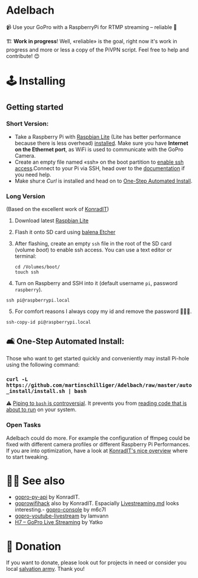 # Adelbach

📹 Use your GoPro with a RaspberryPi for RTMP streaming – reliable 🧲

🏗️ **Work in progress**! Well, «reliable» is the goal, right now it's work in progress and more or less a copy of the PiVPN script. Feel free to help and contribute! 😊

# 🕹️ Installing

## Getting started

### Short Version:

- Take a Raspberry Pi with [Raspbian Lite](https://www.raspberrypi.org/downloads/raspbian/) (Lite has better performance because there is less overhead) [installed](https://www.raspberrypi.org/documentation/installation/installing-images/README.md). Make sure you have **Internet on the Ethernet port**, as WiFi is used to communicate with the GoPro Camera.
- Create an empty file named «ssh» on the boot partition to [enable ssh access](https://www.raspberrypi.org/documentation/remote-access/ssh/README.md).Connect to your Pi via SSH, head over to the [documentation](https://www.raspberrypi.org/documentation/remote-access/ssh/unix.md) if you need help.
- Make shur:e _Curl_ is installed and head on to [One-Step Automated Install](https://github.com/martinschilliger/Adelbach#-one-step-automated-install).

### Long Version

(Based on the excellent work of [KonradIT](https://github.com/KonradIT/goprowifihack/blob/master/Bluetooth/Platforms/RaspberryPi.md#how-to))

1. Download latest [Raspbian Lite](https://www.raspberrypi.org/downloads/raspbian/)

2. Flash it onto SD card using [balena Etcher](https://www.balena.io/etcher/)

3. After flashing, create an empty `ssh` file in the root of the SD card (volume _boot_) to enable ssh access. You can use a text editor or terminal:

   ```shell
   cd /Volumes/boot/
   touch ssh
   ```

4. Turn on Raspberry and SSH into it (default username `pi`, password `raspberry`).

```shell
ssh pi@raspberrypi.local
```

5. For comfort reasons I always copy my id and remove the password 🤷🏻‍♂️.

```shell
ssh-copy-id pi@raspberrypi.local
```

## 🛋 One-Step Automated Install:

Those who want to get started quickly and conveniently may install Pi-hole using the following command:

### `curl -L https://github.com/martinschilliger/Adelbach/raw/master/auto_install/install.sh | bash`

⚠️ [Piping to `bash` is controversial](https://pi-hole.net/2016/07/25/curling-and-piping-to-bash). It prevents you from [reading code that is about to run](https://github.com/martinschilliger/Adelbach/tree/master/auto_install/install.sh) on your system.

### Open Tasks

Adelbach could do more. For example the configuration of ffmpeg could be fixed with different camera profiles or different Raspberry Pi Performances. If you are into optimization, have a look at [KonradIT's nice overview](https://github.com/KonradIT/goprowifihack/blob/master/HERO4/WifiCommands.md#streaming-tweaks) where to start tweaking.

<!-- # Depends on
* [Raspbian Lite](https://www.raspberrypi.org/downloads/raspbian/) -->

# 💁🏻 See also

- [gopro-py-api](https://github.com/KonradIT/gopro-py-api) by KonradIT.
- [goprowifihack](https://github.com/KonradIT/goprowifihack) also by KonradIT. Espacially [Livestreaming.md](https://github.com/KonradIT/goprowifihack/blob/master/HERO4/Livestreaming.md) looks interesting.- [gopro-console](https://github.com/m6c7l/gopro-console) by m6c7l
- [gopro-youtube-livestream](https://github.com/lamvann/gopro-youtube-livestream) by lamvann
- [H7 – GoPro Live Streaming](http://community.h7.org/topic/577/gopro-live-streaming) by Yatko

# 🙏 Donation

If you want to donate, please look out for projects in need or consider you local [salvation army](https://www.salvationarmy.org). Thank you!
